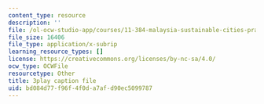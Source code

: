 ```yaml
---
content_type: resource
description: ''
file: /ol-ocw-studio-app/courses/11-384-malaysia-sustainable-cities-practicum-spring-2018/bd084d77f96f4f0da7afd90ec5099787_zqG5N0ixkak.srt
file_size: 16406
file_type: application/x-subrip
learning_resource_types: []
license: https://creativecommons.org/licenses/by-nc-sa/4.0/
ocw_type: OCWFile
resourcetype: Other
title: 3play caption file
uid: bd084d77-f96f-4f0d-a7af-d90ec5099787
---
```

